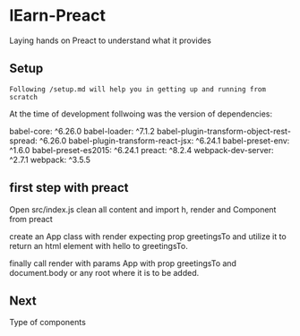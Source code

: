 # lEarn-Preact
Laying hands on Preact to understand what it provides

## Setup
	Following /setup.md will help you in getting up and running from scratch

At the time of development follwoing was the version of dependencies:

babel-core: ^6.26.0
babel-loader: ^7.1.2
babel-plugin-transform-object-rest-spread: ^6.26.0
babel-plugin-transform-react-jsx: ^6.24.1
babel-preset-env: ^1.6.0
babel-preset-es2015: ^6.24.1
preact: ^8.2.4
webpack-dev-server: ^2.7.1
webpack: ^3.5.5


## first step with preact
Open src/index.js
clean all content and import h, render and Component from preact

create an App class with render expecting prop greetingsTo and utilize it to return an html element with hello to greetingsTo.

finally call render with params App with prop greetingsTo and document.body or any root where it is to be added.

## Next
Type of components
